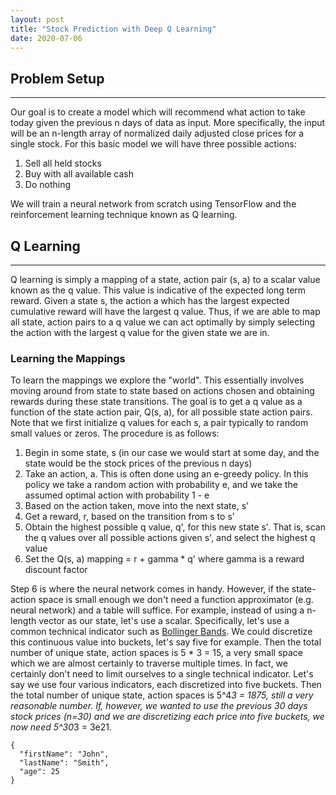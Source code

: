```yaml
---
layout: post
title: "Stock Prediction with Deep Q Learning"
date: 2020-07-06
---
```

## Problem Setup
---

Our goal is to create a model which will recommend what action to take today given the previous n days of data as input. More specifically, the input will be an n-length array of normalized daily adjusted close prices for a single stock. For this basic model we will have three possible actions:
1. Sell all held stocks
2. Buy with all available cash
3. Do nothing

We will train a neural network from scratch using TensorFlow and the reinforcement learning technique known as Q learning.

## Q Learning
---

Q learning is simply a mapping of a state, action pair (s, a) to a scalar value known as the q value. This value is indicative of the expected long term reward. Given a state s, the action a which has the largest expected cumulative reward will have the largest q value. Thus, if we are able to map all state, action pairs to a q value we can act optimally by simply selecting the action with the largest q value for the given state we are in.

### Learning the Mappings

To learn the mappings we explore the "world". This essentially involves moving around from state to state based on actions chosen and obtaining rewards during these state transitions. The goal is to get a q value as a function of the state action pair, Q(s, a), for all possible state action pairs. Note that we first initialize q values for each s, a pair typically to random small values or zeros. The procedure is as follows:

1. Begin in some state, s (in our case we would start at some day, and the state would be the stock prices of the previous n days)
2. Take an action, a. This is often done using an e-greedy policy. In this policy we take a random action with probability e, and we take the assumed optimal action with probability 1 - e
3. Based on the action taken, move into the next state, s'
4. Get a reward, r, based on the transition from s to s'
5. Obtain the highest possible q value, q', for this new state s'. That is, scan the q values over all possible actions given s', and select the highest q value
6. Set the Q(s, a) mapping = r + gamma * q' where gamma is a reward discount factor

Step 6 is where the neural network comes in handy. However, if the state-action space is small enough we don't need a function approximator (e.g. neural network) and a table will suffice. For example, instead of using a n-length vector as our state, let's use a scalar. Specifically, let's use a common technical indicator such as [Bollinger Bands](https://en.wikipedia.org/wiki/Bollinger_Bands). We could discretize this continuous value into buckets, let's say five for example. Then the total number of unique state, action spaces is 5 * 3 = 15, a very small space which we are almost certainly to traverse multiple times. In fact, we certainly don't need to limit ourselves to a single technical indicator. Let's say we use four various indicators, each discretized into five buckets. Then the total number of unique state, action spaces is 5^4*3 = 1875, still a very reasonable number. If, however, we wanted to use the previous 30 days stock prices (n=30) and we are discretizing each price into five buckets, we now need 5^30*3 = 3e21.

```
{
  "firstName": "John",
  "lastName": "Smith",
  "age": 25
}
```


